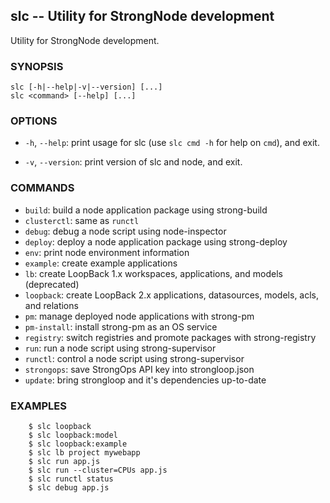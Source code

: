 ## slc -- Utility for StrongNode development

Utility for StrongNode development.

### SYNOPSIS

    slc [-h|--help|-v|--version] [...]
    slc <command> [--help] [...]

### OPTIONS

* `-h`, `--help`:
  print usage for slc (use `slc cmd -h` for help on `cmd`), and exit.

* `-v`, `--version`:
  print version of slc and node, and exit.

### COMMANDS

* `build`: build a node application package using strong-build
* `clusterctl`: same as `runctl`
* `debug`: debug a node script using node-inspector
* `deploy`: deploy a node application package using strong-deploy
* `env`: print node environment information
* `example`: create example applications
* `lb`: create LoopBack 1.x workspaces, applications, and models (deprecated)
* `loopback`: create LoopBack 2.x applications, datasources, models, acls, and relations
* `pm`: manage deployed node applications with strong-pm
* `pm-install`: install strong-pm as an OS service
* `registry`: switch registries and promote packages with strong-registry
* `run`: run a node script using strong-supervisor
* `runctl`: control a node script using strong-supervisor
* `strongops`: save StrongOps API key into strongloop.json
* `update`: bring strongloop and it's dependencies up-to-date

### EXAMPLES

        $ slc loopback
        $ slc loopback:model
        $ slc loopback:example
        $ slc lb project mywebapp
        $ slc run app.js
        $ slc run --cluster=CPUs app.js
        $ slc runctl status
        $ slc debug app.js
